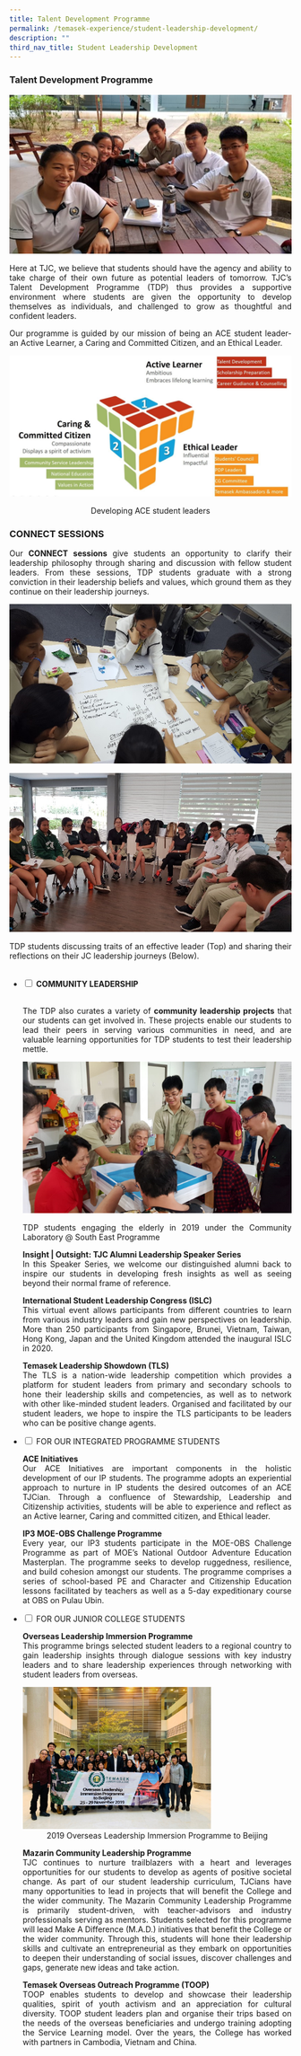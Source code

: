 ```yaml
---
title: Talent Development Programme
permalink: /temasek-experience/student-leadership-development/
description: ""
third_nav_title: Student Leadership Development
---
```

### Talent Development Programme

![](/images/TDP%20Masthead.jpg)

<p style="text-align: justify;">Here at TJC, we believe that students should have the agency and ability to take charge of their own future as potential leaders of tomorrow. TJC’s Talent Development Programme (TDP) thus provides a supportive environment where students are given the opportunity to develop themselves as individuals, and challenged to grow as thoughtful and confident leaders.</p>

<p style="text-align: justify;">Our programme is guided by our mission of being an ACE student leader- an Active Learner, a Caring and Committed Citizen, and an Ethical Leader.</p>


![](/images/Temasek%20Experience/Developing%20the%20ACE%20Student%20Leader.jpeg)


<center>Developing ACE student leaders</center>

### CONNECT SESSIONS

<p style="text-align: justify;">Our  <b>CONNECT sessions</b> give students an opportunity to clarify their leadership philosophy through sharing and discussion with fellow student leaders. From these sessions, TDP students graduate with a strong conviction in their leadership beliefs and values, which ground them as they continue on their leadership journeys.</p>

![](/images/TDP%202.png)

![](/images/TDP%203.png)

<p style="text-align: justify;">TDP students discussing traits of an effective leader (Top) and sharing their reflections on their JC leadership journeys (Below).</p>

<ul class="jekyllcodex_accordion">
	</li>
   <li> 
	<input type="checkbox" id="accordion1">
<label for="accordion1"><b>COMMUNITY LEADERSHIP</b></label>
    <div>
			<p style="text-align: justify;"><br>The TDP also curates a variety of <b>community leadership projects</b> that our students can get involved in. These projects enable our students to lead their peers in serving various communities in need, and are valuable learning opportunities for TDP students to test their leadership mettle.</p>

![](/images/TDP%204.png)	
			
<p style="text-align: justify;"> TDP students engaging the elderly in 2019 under the Community Laboratory @ South East Programme</p>
			
<p style="text-align: justify;"><b>Insight | Outsight: TJC Alumni Leadership Speaker Series</b><br>In this Speaker Series, we welcome our distinguished alumni back to inspire our students in developing fresh insights as well as seeing beyond their normal frame of reference.</p>
			<p style="text-align: justify;"><b>International Student Leadership Congress (ISLC)</b><br>This virtual event allows participants from different countries to learn from various industry leaders and gain new perspectives on leadership. More than 250 participants from Singapore, Brunei, Vietnam, Taiwan, Hong Kong, Japan and the United Kingdom attended the inaugural ISLC in 2020.</p>
			<p style="text-align: justify;"><b>Temasek Leadership Showdown (TLS)</b><br>The TLS is a nation-wide leadership competition which provides a platform for student leaders from primary and secondary schools to hone their leadership skills and competencies, as well as to network with other like-minded student leaders. Organised and facilitated by our student leaders, we hope to inspire the TLS participants to be leaders who can be positive change agents.</p>
    </div>
	</li> 
  <li>
    <input type="checkbox" id="accordion2">
    <label for="accordion2">FOR OUR INTEGRATED PROGRAMME STUDENTS</label>
    <div>
						<p style="text-align: justify;"><b>ACE Initiatives</b><br>Our ACE Initiatives are important components in the holistic development of our IP students. The programme adopts an experiential approach to nurture in IP students the desired outcomes of an ACE TJCian. Through a confluence of Stewardship, Leadership and Citizenship activities, students will be able to experience and reflect as an Active learner, Caring and committed citizen, and Ethical leader.</p>
			<p style="text-align: justify;"><b>IP3 MOE-OBS Challenge Programme</b><br>Every year, our IP3 students participate in the MOE-OBS Challenge Programme as part of MOE’s National Outdoor Adventure Education Masterplan. The programme seeks to develop ruggedness, resilience, and build cohesion amongst our students. The programme comprises a series of school-based PE and Character and Citizenship Education lessons facilitated by teachers as well as a 5-day expeditionary course at OBS on Pulau Ubin.</p>
    </div>
	</li> 
  <li>
    <input type="checkbox" id="accordion3">
    <label for="accordion3">FOR OUR JUNIOR COLLEGE STUDENTS</label>
    <div>
			<p style="text-align: justify;"><b> Overseas Leadership Immersion Programme</b><br>This programme brings selected student leaders to a regional country to gain leadership insights through dialogue sessions with key industry leaders and to share leadership experiences through networking with student leaders from overseas.</p>
			<img src="/images/Temasek%20Experience/Overseas%20Leadership%20Prog%20Beijing.jpg" style="width:70%">
			<center>2019 Overseas Leadership Immersion Programme to Beijing</center>
				<p style="text-align: justify;"><b>Mazarin Community Leadership Programme</b><br>TJC continues to nurture trailblazers with a heart and leverages opportunities for our students to develop as agents of positive societal change. As part of our student leadership curriculum, TJCians have many opportunities to lead in projects that will benefit the College and the wider community. The Mazarin Community Leadership Programme is primarily student-driven, with teacher-advisors and industry professionals serving as mentors. Students selected for this programme will lead Make A Difference (M.A.D.) initiatives that benefit the College or the wider community. Through this, students will hone their leadership skills and cultivate an entrepreneurial as they embark on opportunities to deepen their understanding of social issues, discover challenges and gaps, generate new ideas and take action.</p>
			<p style="text-align: justify;"><b>Temasek Overseas Outreach Programme (TOOP)</b><br>TOOP enables students to develop and showcase their leadership qualities, spirit of youth activism and an appreciation for cultural diversity. TOOP student leaders plan and organise their trips based on the needs of the overseas beneficiaries and undergo training adopting the Service Learning model. Over the years, the College has worked with partners in Cambodia, Vietnam and China.</p>
    </div>
	</li> 
	</ul>